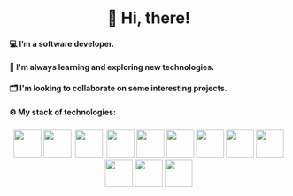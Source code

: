 <h1 align="center">👋 Hi, there!</h1>

#### 💻 I’m a software developer.
#### 🔎 I'm always learning and exploring new technologies.
#### 🗂️ I'm looking to collaborate on some interesting projects.
#### ⚙️ My stack of technologies:
<div align="center" style="padding: 3px;">
  <a href="#"><img src="https://github.com/wellknownuser/icons/blob/main/github-dark.svg" width=50></a>
  <a href="#"><img src="https://github.com/wellknownuser/icons/blob/main/githubactions-dark.svg" width=50></a>
  <a href="#"><img src="https://github.com/wellknownuser/icons/blob/main/xcode-dark.svg" width="50" style="padding: 3px;"></a>
  <a href="#"><img src="https://github.com/wellknownuser/icons/blob/main/swift.svg" width=50></a>
  <a href="#"><img src="https://github.com/wellknownuser/icons/blob/main/git.svg" width=50></a>
  <a href="#"><img src="https://github.com/wellknownuser/icons/blob/main/html.svg" width=50></a>
  <a href="#"><img src="https://github.com/wellknownuser/icons/blob/main/css.svg" width=50></a>
  <a href="#"><img src="https://github.com/wellknownuser/icons/blob/main/javascript.svg" width=50></a>
  <a href="#"><img src="https://github.com/wellknownuser/icons/blob/main/typescript.svg" width=50></a>
  <a href="#"><img src="https://github.com/wellknownuser/icons/blob/main/python-dark.svg" width=50></a>
  <a href="#"><img src="https://github.com/wellknownuser/icons/blob/main/linux-dark.svg" width=50></a>
  <a href="#"><img src="https://github.com/wellknownuser/icons/blob/main/fastapi.svg" width=50></a>
</div>
